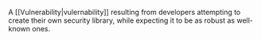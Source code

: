 A [[Vulnerability|vulernability]] resulting from developers attempting to create their own security library, while expecting it to be as robust as well-known ones.